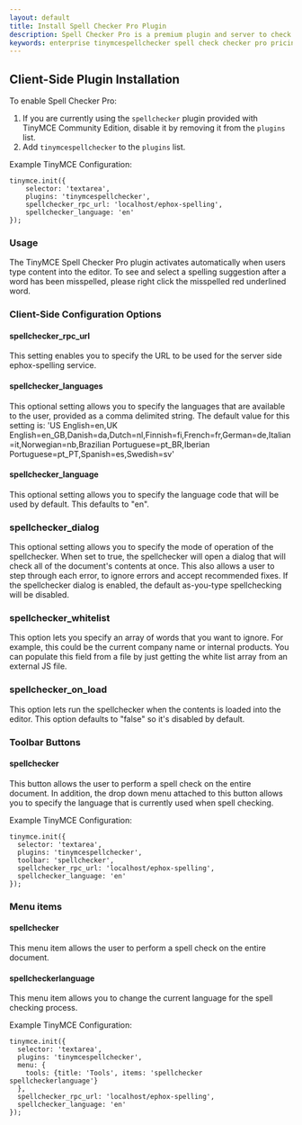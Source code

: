 ```yaml
---
layout: default
title: Install Spell Checker Pro Plugin
description: Spell Checker Pro is a premium plugin and server to check spelling as-you-type.
keywords: enterprise tinymcespellchecker spell check checker pro pricing
---
```



## Client-Side Plugin Installation

To enable Spell Checker Pro:

1. If you are currently using the `spellchecker` plugin provided with TinyMCE Community Edition, disable it by removing it from the `plugins` list.
2. Add `tinymcespellchecker` to the `plugins` list.

Example TinyMCE Configuration:

````
tinymce.init({
	selector: 'textarea',
	plugins: 'tinymcespellchecker',
	spellchecker_rpc_url: 'localhost/ephox-spelling',
	spellchecker_language: 'en'
});
````

### Usage

The TinyMCE Spell Checker Pro plugin activates automatically when users type content into the editor. To see and select a spelling suggestion after a word has been misspelled, please right click the misspelled red underlined word.

### Client-Side Configuration Options

#### spellchecker_rpc_url
This setting enables you to specify the URL to be used for the server side ephox-spelling service.

#### spellchecker_languages
This optional setting allows you to specify the languages that are available to the user, provided as a comma delimited string. The default value for this setting is: 'US English=en,UK English=en_GB,Danish=da,Dutch=nl,Finnish=fi,French=fr,German=de,Italian=it,Norwegian=nb,Brazilian Portuguese=pt_BR,Iberian Portuguese=pt_PT,Spanish=es,Swedish=sv'

#### spellchecker_language
This optional setting allows you to specify the language code that will be used by default. This defaults to "en".

### spellchecker_dialog
This optional setting allows you to specify the mode of operation of the spellchecker. When set to true, the spellchecker will open a dialog that will check all of the document's contents at once. This also allows a user to step through each error, to ignore errors and accept recommended fixes. If the spellchecker dialog is enabled, the default as-you-type spellchecking will be disabled.

### spellchecker_whitelist
This option lets you specify an array of words that you want to ignore. For example, this could be the current company name or internal products. You can populate this field from a file by just getting the white list array from an external JS file.

### spellchecker_on_load
This option lets run the spellchecker when the contents is loaded into the editor. This option defaults to "false" so it's disabled by default.

### Toolbar Buttons

#### spellchecker
This button allows the user to perform a spell check on the entire document. In addition, the drop down menu attached to this button allows you to specify the language that is currently used when spell checking.

Example TinyMCE Configuration:

````
tinymce.init({
  selector: 'textarea',
  plugins: 'tinymcespellchecker',
  toolbar: 'spellchecker',
  spellchecker_rpc_url: 'localhost/ephox-spelling',
  spellchecker_language: 'en'
});
````

### Menu items

#### spellchecker
This menu item allows the user to perform a spell check on the entire document.

#### spellcheckerlanguage
This menu item allows you to change the current language for the spell checking process.

Example TinyMCE Configuration:

````
tinymce.init({
  selector: 'textarea',
  plugins: 'tinymcespellchecker',
  menu: {
    tools: {title: 'Tools', items: 'spellchecker spellcheckerlanguage'}
  },
  spellchecker_rpc_url: 'localhost/ephox-spelling',
  spellchecker_language: 'en'
});
````
